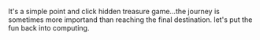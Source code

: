 It's a simple point and click hidden treasure game...the journey is sometimes more importand than reaching the final destination. let's put the fun back into computing.
